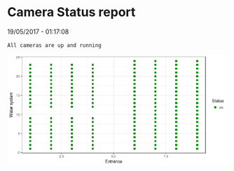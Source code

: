 Camera Status report
================
19/05/2017 - 01:17:08

    All cameras are up and running

![](camreport_files/figure-markdown_github/unnamed-chunk-2-1.png)
